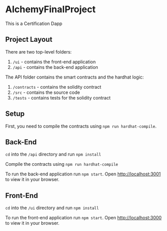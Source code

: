 # AlchemyFinalProject

This is a Certification Dapp

## Project Layout

There are two top-level folders:

1. `/ui` - contains the front-end application
2. `/api` - contains the back-end application

The API folder contains the smart contracts and the hardhat logic:

1. `/contracts` - contains the solidity contract
2. `/src` - contains the source code
3. `/tests` - contains tests for the solidity contract

## Setup

First, you need to compile the contracts using `npm run hardhat-compile`. 

## Back-End

`cd` into the `/api` directory and run `npm install`

Compile the contracts using `npm run hardhat-compile`

To run the back-end application run `npm start`. Open [http://localhost:3001](http://localhost:3001) to view it in your browser.


## Front-End

`cd` into the `/ui` directory and run `npm install`

To run the front-end application run `npm start`. Open [http://localhost:3000](http://localhost:3000) to view it in your browser.
